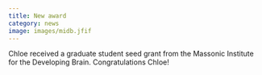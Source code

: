 ```yaml
---
title: New award
category: news
image: images/midb.jfif
---
```


Chloe received a graduate student seed grant from the Massonic Institute for the Developing Brain. Congratulations Chloe!